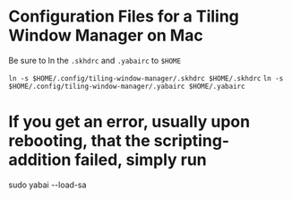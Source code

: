 # Configuration Files for a Tiling Window Manager on Mac

Be sure to ln the `.skhdrc` and `.yabairc` to `$HOME`

`ln -s $HOME/.config/tiling-window-manager/.skhdrc $HOME/.skhdrc`
`ln -s $HOME/.config/tiling-window-manager/.yabairc $HOME/.yabairc`

# If you get an error, usually upon rebooting, that the scripting-addition failed, simply run
sudo yabai --load-sa
